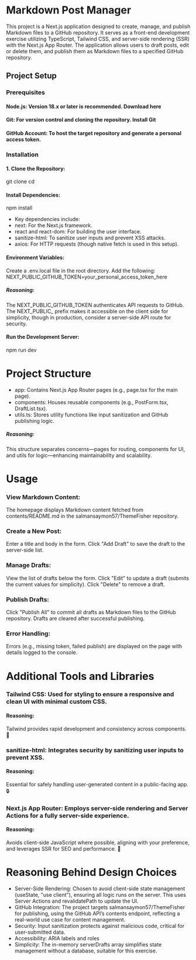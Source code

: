 #  Markdown Post Manager
This project is a Next.js application designed to create, manage, and publish Markdown files to a GitHub repository. It serves as a front-end development exercise utilizing TypeScript, Tailwind CSS, and server-side rendering (SSR) with the Next.js App Router. The application allows users to draft posts, edit or delete them, and publish them as Markdown files to a specified GitHub repository.
## Project Setup
### Prerequisites

#### Node.js: Version 18.x or later is recommended. Download here
#### Git: For version control and cloning the repository. Install Git
#### GitHub Account: To host the target repository and generate a personal access token.

### Installation

#### 1. Clone the Repository:
git clone <your-repository-url>
cd <repository-name>


#### Install Dependencies:
npm install


* Key dependencies include:
* next: For the Next.js framework.
* react and react-dom: For building the user interface.
* sanitize-html: To sanitize user inputs and prevent XSS attacks.
* axios: For HTTP requests (though native fetch is used in this setup).




#### Environment Variables:

Create a .env.local file in the root directory.
Add the following: NEXT_PUBLIC_GITHUB_TOKEN=your_personal_access_token_here


##### Reasoning: 
The NEXT_PUBLIC_GITHUB_TOKEN authenticates API requests to GitHub. The NEXT_PUBLIC_ prefix makes it accessible on the client side for simplicity, though in production, consider a server-side API route for security.


#### Run the Development Server:
npm run dev



# Project Structure

* app: Contains Next.js App Router pages (e.g., page.tsx for the main page).
* components: Houses reusable components (e.g., PostForm.tsx, DraftList.tsx).
* utils.ts: Stores utility functions like input sanitization and GitHub publishing logic.
##### Reasoning: 
This structure separates concerns—pages for routing, components for UI, and utils for logic—enhancing maintainability and scalability.

# Usage

### View Markdown Content:

The homepage displays Markdown content fetched from contents/README.md in the salmansaymon57/ThemeFisher repository.


### Create a New Post:

Enter a title and body in the form.
Click "Add Draft" to save the draft to the server-side list.


### Manage Drafts:

View the list of drafts below the form.
Click "Edit" to update a draft (submits the current values for simplicity).
Click "Delete" to remove a draft.


### Publish Drafts:

Click "Publish All" to commit all drafts as Markdown files to the GitHub repository.
Drafts are cleared after successful publishing.


### Error Handling:

Errors (e.g., missing token, failed publish) are displayed on the page with details logged to the console.



# Additional Tools and Libraries

### Tailwind CSS: Used for styling to ensure a responsive and clean UI with minimal custom CSS.
#### Reasoning: 
Tailwind provides rapid development and consistency across components. 🌟


### sanitize-html: Integrates security by sanitizing user inputs to prevent XSS.
#### Reasoning: 
Essential for safely handling user-generated content in a public-facing app. 🔒


### Next.js App Router: Employs server-side rendering and Server Actions for a fully server-side experience.
#### Reasoning: 
Avoids client-side JavaScript where possible, aligning with your preference, and leverages SSR for SEO and performance. 🚀



# Reasoning Behind Design Choices

* Server-Side Rendering: Chosen to avoid client-side state management (useState, "use client"), ensuring all logic runs on the server. This uses Server Actions and revalidatePath to update the UI.
* GitHub Integration: The project targets salmansaymon57/ThemeFisher for publishing, using the GitHub API’s contents endpoint, reflecting a real-world use case for content management.
* Security: Input sanitization protects against malicious code, critical for user-submitted data.
* Accessibility: ARIA labels and roles
* Simplicity: The in-memory serverDrafts array simplifies state management without a database, suitable for this exercise.
